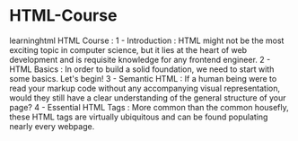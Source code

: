 # HTML-Course
learninghtml
HTML Course :
  1 - Introduction : HTML might not be the most exciting topic in computer science, but it lies at the heart of web development and is requisite knowledge for any frontend engineer.
  2 - HTML Basics : In order to build a solid foundation, we need to start with some basics. Let's begin!
  3 - Semantic HTML : If a human being were to read your markup code without any accompanying visual representation, would they still have a clear understanding of the general structure of your page?
  4 - Essential HTML Tags : More common than the common housefly, these HTML tags are virtually ubiquitous and can be found populating nearly every webpage.
  
